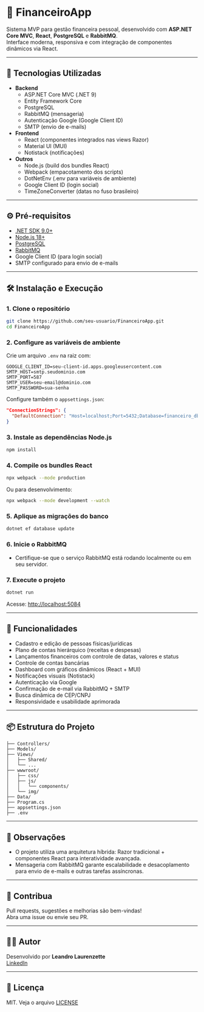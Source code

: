 # 💸 FinanceiroApp

Sistema MVP para gestão financeira pessoal, desenvolvido com **ASP.NET Core MVC**, **React**, **PostgreSQL** e **RabbitMQ**.  
Interface moderna, responsiva e com integração de componentes dinâmicos via React.

---

## 🚀 Tecnologias Utilizadas

- **Backend**
  - ASP.NET Core MVC (.NET 9)
  - Entity Framework Core
  - PostgreSQL
  - RabbitMQ (mensageria)
  - Autenticação Google (Google Client ID)
  - SMTP (envio de e-mails)
- **Frontend**
  - React (componentes integrados nas views Razor)
  - Material UI (MUI)
  - Notistack (notificações)
- **Outros**
  - Node.js (build dos bundles React)
  - Webpack (empacotamento dos scripts)
  - DotNetEnv (.env para variáveis de ambiente)
  - Google Client ID (login social)
  - TimeZoneConverter (datas no fuso brasileiro)

---

## ⚙️ Pré-requisitos

- [.NET SDK 9.0+](https://dotnet.microsoft.com/download)
- [Node.js 18+](https://nodejs.org/)
- [PostgreSQL](https://www.postgresql.org/download/)
- [RabbitMQ](https://www.rabbitmq.com/download.html)
- Google Client ID (para login social)
- SMTP configurado para envio de e-mails

---

## 🛠️ Instalação e Execução

### 1. Clone o repositório

```sh
git clone https://github.com/seu-usuario/FinanceiroApp.git
cd FinanceiroApp
```

### 2. Configure as variáveis de ambiente

Crie um arquivo `.env` na raiz com:

```
GOOGLE_CLIENT_ID=seu-client-id.apps.googleusercontent.com
SMTP_HOST=smtp.seudominio.com
SMTP_PORT=587
SMTP_USER=seu-email@dominio.com
SMTP_PASSWORD=sua-senha
```

Configure também o `appsettings.json`:

```json
"ConnectionStrings": {
  "DefaultConnection": "Host=localhost;Port=5432;Database=financeiro_db;Username=usuario;Password=senha"
}
```

### 3. Instale as dependências Node.js

```sh
npm install
```

### 4. Compile os bundles React

```sh
npx webpack --mode production
```

Ou para desenvolvimento:

```sh
npx webpack --mode development --watch
```

### 5. Aplique as migrações do banco

```sh
dotnet ef database update
```

### 6. Inicie o RabbitMQ

- Certifique-se que o serviço RabbitMQ está rodando localmente ou em seu servidor.

### 7. Execute o projeto

```sh
dotnet run
```

Acesse: [http://localhost:5084](http://localhost:5084)

---

## 🧩 Funcionalidades

- Cadastro e edição de pessoas físicas/jurídicas
- Plano de contas hierárquico (receitas e despesas)
- Lançamentos financeiros com controle de datas, valores e status
- Controle de contas bancárias
- Dashboard com gráficos dinâmicos (React + MUI)
- Notificações visuais (Notistack)
- Autenticação via Google
- Confirmação de e-mail via RabbitMQ + SMTP
- Busca dinâmica de CEP/CNPJ
- Responsividade e usabilidade aprimorada

---

## 📦 Estrutura do Projeto

```
├── Controllers/
├── Models/
├── Views/
│   ├── Shared/
│   └── ...
├── wwwroot/
│   ├── css/
│   ├── js/
│   │   └── components/
│   └── img/
├── Data/
├── Program.cs
├── appsettings.json
├── .env
```

---

## 📝 Observações

- O projeto utiliza uma arquitetura híbrida: Razor tradicional + componentes React para interatividade avançada.
- Mensageria com RabbitMQ garante escalabilidade e desacoplamento para envio de e-mails e outras tarefas assíncronas.

---

## 🤝 Contribua

Pull requests, sugestões e melhorias são bem-vindas!  
Abra uma issue ou envie seu PR.

---

## 👨‍💻 Autor

Desenvolvido por **Leandro Laurenzette**  
[LinkedIn](https://linkedin.com/in/leandrolaurenzette)

---

## 📄 Licença

MIT. Veja o arquivo [LICENSE](LICENSE)
